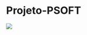 # Projeto-PSOFT
<img src="https://github.com/matheus-a-r/Projeto-PSOFT/blob/main/model/Scrum%20Board.png"/>
